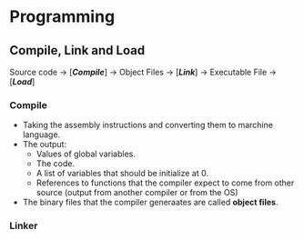 # Programming

## Compile, Link and Load

Source code -> [***Compile***] -> Object Files -> [***Link***] -> Executable File -> [***Load***]

### Compile

- Taking the assembly instructions and converting them to marchine language.
- The output:
  - Values of global variables.
  - The code.
  - A list of variables that should be initialize at 0.
  - References to functions that the compiler expect to come from other source (output from another compiler or from the OS)
- The binary files that the compiler generaates are called **object files**.

### Linker